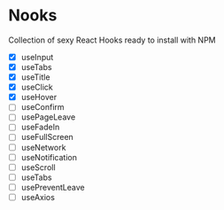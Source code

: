 # Nooks

Collection of sexy React Hooks ready to install with NPM

- [x] useInput
- [x] useTabs
- [x] useTitle
- [x] useClick
- [x] useHover
- [ ] useConfirm
- [ ] usePageLeave
- [ ] useFadeIn
- [ ] useFullScreen
- [ ] useNetwork
- [ ] useNotification
- [ ] useScroll
- [ ] useTabs
- [ ] usePreventLeave
- [ ] useAxios
